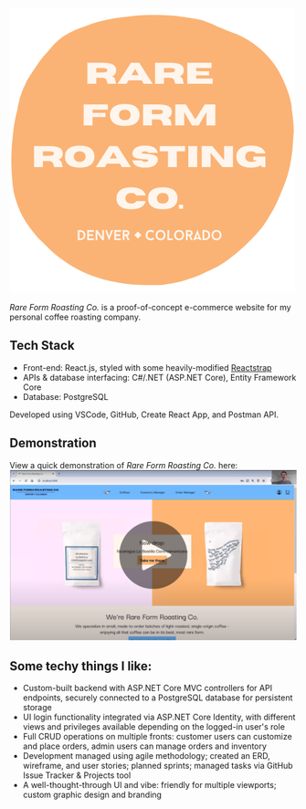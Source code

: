 ![Rare Form Roasting Logo](RFRLogoCircle.png)

*Rare Form Roasting Co.* is a proof-of-concept e-commerce website for my personal coffee roasting company. 

## Tech Stack
- Front-end: React.js, styled with some heavily-modified [Reactstrap](https://github.com/reactstrap/reactstrap)
- APIs & database interfacing: C#/.NET (ASP.NET Core), Entity Framework Core
- Database: PostgreSQL

Developed using VSCode, GitHub, Create React App, and Postman API.

## Demonstration

View a quick demonstration of *Rare Form Roasting Co.* here:
[![Rare Form Roasting Video](RFRThumbnail.png)](https://youtu.be/o-PwQQVBHhk?si=44_NIQUjhpj7eQAa)

## Some techy things I like:
- Custom-built backend with ASP.NET Core MVC controllers for API endpoints, securely connected to a PostgreSQL database for persistent storage
- UI login functionality integrated via ASP.NET Core Identity, with different views and privileges available depending on the logged-in user's role
- Full CRUD operations on multiple fronts: customer users can customize and place orders, admin users can manage orders and inventory
- Development managed using agile methodology; created an ERD, wireframe, and user stories; planned sprints; managed tasks via GitHub Issue Tracker & Projects tool
- A well-thought-through UI and vibe: friendly for multiple viewports; custom graphic design and branding